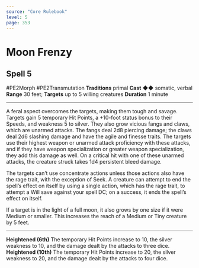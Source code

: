```yaml
---
source: "Core Rulebook"
level: 5
page: 353
---
```


# Moon Frenzy
## Spell 5
#PE2Morph #PE2Transmutation 
**Traditions** primal
**Cast** ◆◆ somatic, verbal
**Range** 30 feet; **Targets** up to 5 willing creatures
**Duration** 1 minute

-----
A feral aspect overcomes the targets, making them tough and savage. Targets gain 5 temporary Hit Points, a +10-foot status bonus to their Speeds, and weakness 5 to silver. They also grow vicious fangs and claws, which are unarmed attacks. The fangs deal 2d8 piercing damage; the claws deal 2d6 slashing damage and have the agile and finesse traits. The targets use their highest weapon or unarmed attack proficiency with these attacks, and if they have weapon specialization or greater weapon specialization, they add this damage as well. On a critical hit with one of these unarmed attacks, the creature struck takes 1d4 persistent bleed damage.

The targets can’t use concentrate actions unless those actions also have the rage trait, with the exception of Seek. A creature can attempt to end the spell’s effect on itself by using a single action, which has the rage trait, to attempt a Will save against your spell DC; on a success, it ends the spell’s effect on itself.

If a target is in the light of a full moon, it also grows by one size if it were Medium or smaller. This increases the reach of a Medium or Tiny creature by 5 feet.  

---
**Heightened (6th)** The temporary Hit Points increase to 10, the silver weakness to 10, and the damage dealt by the attacks to three dice.  
**Heightened (10th)** The temporary Hit Points increase to 20, the silver weakness to 20, and the damage dealt by the attacks to four dice.